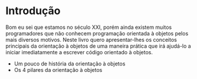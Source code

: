 # Introdução

Bom eu sei que estamos no século XXI, porém ainda existem muitos programadores que não conhecem programação orientada à objetos pelos mais diversos motivos. Neste livro quero apresentar-lhes os conceitos principais da orientação à objetos de uma maneira prática que irá ajudá-lo a iniciar imediatamente a escrever código orientado à objetos.

* Um pouco de história da orientação à objetos
* Os 4 pilares da orientação à objetos




